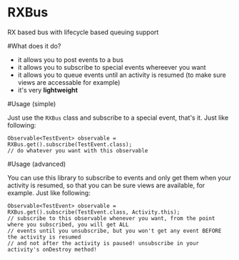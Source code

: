 # RXBus
RX based bus with lifecycle based queuing support

#What does it do?

* it allows you to post events to a bus
* it allows you to subscribe to special events whereever you want
* it allows you to queue events until an activity is resumed (to make sure views are accessable for example)
* it's very **lightweight**
 
#Usage (simple)

Just use the `RXBus` class and subscribe to a special event, that's it. Just like following:

    Observable<TestEvent> observable = RXBus.get().subscribe(TestEvent.class);
    // do whatever you want with this observable
    
#Usage (advanced)

You can use this library to subscribe to events and only get them when your activity is resumed, so that you can be sure views are available, for example. Just like following:

    Observable<TestEvent> observable = RXBus.get().subscribe(TestEvent.class, Activity.this);
    // subscribe to this observable whenever you want, from the point where you subscribed, you will get ALL
    // events until you unsubscribe, but you won't get any event BEFORE the activity is resumed
    // and not after the activity is paused! unsubscribe in your activity's onDestroy method!
